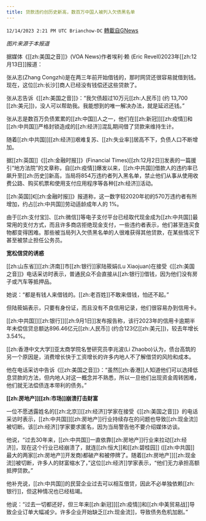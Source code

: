 ```yaml
---
title: 贷款违约创历史新高，数百万中国人被列入欠债黑名单
---
```

`12/14/2023 2:21 PM UTC Brianchow-DC` [轉載自GNews](https://gnews.org/articles/2108964)

*图片来源于本报道*

据媒体《[[zh:美国之音]]》(VOA News)作者埃利·赖 (Eric Revell)2023年[[zh:12月13日]]报道：

张从志(Zhang Congzhi)是在两三年前开始借钱的，那时网贷还很容易就借到钱。现在，这位[[zh:长沙]]商人已经没有钱偿还这些贷款了。

张从志告诉《[[zh:美国之音]]》：“我欠债超过10万元[[zh:人民币]] (约 13,700 [[zh:美元]])，没人可以帮助我。我能想到的唯一解决办法，就是延迟还钱。”

张从志是数百万负债累累的[[zh:中国]]人之一，他们在[[zh:新冠]][[zh:疫情]]和[[zh:中共国]]严格封锁造成的[[zh:经济]]混乱期间借了贷款来维持生计。

随着[[zh:中共国]][[zh:经济]]艰难复苏、[[zh:失业率]]居高不下，负债人口不断增加。

据[[zh:英国]]《[[zh:金融时报]]》(Financial Times)[[zh:12月2日]]发表的一篇援引“地方法院”的文章称，自[[zh:疫情]]爆发以来，[[zh:中共国]]借款人的违约率已飙升至[[zh:历史]]新高，当局将854万违约者列入黑名单，禁止他们从事从使用收费公路、购买机票和使用支付应用程序等各种[[zh:经济]]活动。

[[zh:英国]]《[[zh:金融时报]]》报道称，这一数字较2020年初的570万违约者有所增加，约占[[zh:中共国]]劳动适龄成年人的 1%。

由于[[zh:支付宝]]、[[zh:微信]]等电子支付平台已经取代现金成为[[zh:中共国]]最常用的支付方式，而且许多商店拒绝现金支付，一些违约者表示，他们甚至连买食物都变得困难。那些被当局列入欠债黑名单的人很难获得其他贷款，在某些情况下甚至被禁止担任公务员。

**宽松信贷的诱惑**

[[zh:山东省]][[zh:济南]]市[[zh:银行]]家陆筱娟(Lu Xiaojuan)在接受《[[zh:美国之音]]》电话采访时表示，普通民众不会直接从[[zh:银行]]借钱，因为他们没有房子或汽车等抵押品。

她说：“都是有钱人来借钱的。[[zh:老百姓]]不敢来借钱，怕还不起。”

但陆筱娟表示，只要有身份证，而且没有不良信用记录，他们很容易办到信用卡。

[[zh:中共国]][[zh:银行]][[zh:9月1日]]发布报告称，该行2023年的信用卡逾期半年未偿信贷总额达896.46亿元[[zh:人民币]] (约合123亿[[zh:美元]])，较去年增长3.54%。

[[zh:香港中文大学]]亚太商学院名誉研究员李兆波(Li Zhaobo)认为，债台高筑的另一个原因是，消费增长快于工资增长的许多内地人不了解借贷的风险和成本。

他在电话采访中告诉《[[zh:美国之音]]》：“虽然[[zh:香港]]人知道他们可以选择低息贷款的方法，但内地人对这一概念并不熟悉，所以一旦他们出现资金周转困难，他们就无法偿债连本带利的债务。”

**[[zh:房地产]][[zh:市场]]崩溃打击财富**

一位不愿透露姓名的[[zh:北京]][[zh:经济]]学家在接受《[[zh:美国之音]]》的电话采访时表示，[[zh:中共国]][[zh:房地产]]行业持续存在的问题也导致[[zh:现金流]]被切断。该[[zh:经济]]学家要求匿名，因为当局警告他不要介绍媒体访谈。

他说，“过去30年来，[[zh:中共国]]一直依靠[[zh:房地产]]行业来拉动[[zh:经济]]，现在这个行业已经崩溃了，就连[[zh:恒大]]和[[zh:碧桂园]] ([[zh:中共国]]最大的两家[[zh:房地产]]开发商)都破产和被停牌了。随着[[zh:房地产]][[zh:现金流]]被切断，许多人的财富缩水了，”这位[[zh:经济]]学家表示，“他们无力承担高额抵押贷款。”

他补充说，[[zh:中共国]]的民营企业过去可以相互借贷，因此不必单独依赖[[zh:银行]]，但这种情况也已经枯竭。

他说：“过去一切都还好，但三年来[[zh:新冠]][[zh:疫情]]和[[zh:中美贸易战]]导致企业订单大幅减少。许多企业开始缺乏[[zh:现金流]]，导致债务危机加剧。”
